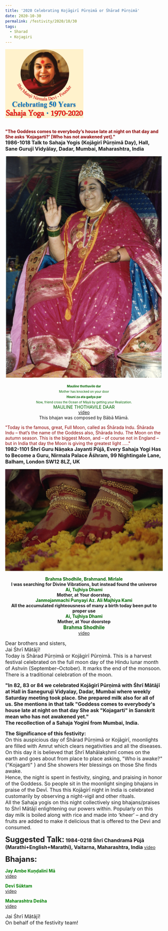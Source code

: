 ```yaml
---
title: '2020 Celebrating Kojāgirī Pūrṇimā or Śhārad Pūrṇimā'
date: 2020-10-30
permalink: /festivity/2020/10/30
tags:
  - Sharad
  - Kojagiri
---
```


<div style="text-align: left"><img src="/images/image00.png" width="250" /></div><br>

<p>
<font color="DarkRed"><b>"The Goddess comes to everybody’s house late at night on that day and She asks ‘Kojagarti?’ [Who has not awakened yet]."</b></font><br>
<font size="+0"><b>1986-1018 Talk to Sahaja Yogis (Kojāgirī Pūrṇimā Day), Hall, Sane Gurujī Vidyālay, Dadar, Mumbai, Maharashtra, India</b></font>
</p>


<div style="text-align: center"><img src="/images/image548.png" /></div>

<p style="text-align:center;">
<font size="0"><font color="DarkGreen"><b>Mauline thothavile dar</b></font></font><br>
<font size="0"><font color="DarkGreen">Mother has knocked on your door<br>
<b>Houni za ata gadya par</b></font></font><br>
<font size="0"><font color="DarkGreen">Now, friend cross the Ocean of Māyā by getting your Realization.</font></font><br>
<font color="DarkGreen">MAULINE THOTHAVILE DAAR</font><br>
<a href="https://www.youtube.com/watch?v=TEFYMvTc6V0&ab_channel=sykrassisf">video</a><br>
This bhajan was composed by Bābā Māmā.
</p>

<p>
<font color="DarkRed">"Today is the famous, great, Full Moon, called as Śhārada Indu. Śhārada Indu – that’s the name of the Goddess also, Śhārada Indu. The Moon on the autumn season. This is the biggest Moon, and – of course not in England – but in India that day the Moon is giving the greatest light ....."</font><br>
<font size="+0"><b>1982-1101 Śhrī Guru Nāṇaka Jayanti Pūjā, Every Sahaja Yogi Has to Become a Guru, Nirmala Palace Āśhram, 99 Nightingale Lane, Balham, London SW12 8LZ, UK</b></font>
</p>

<div style="text-align: center"><img src="/images/image549.png" /></div>

<p style="text-align:center;">
<font color="DarkGreen"><b>Brahma Shodhile, Brahmand. Mirlale</b></font><br>
<b>I was searching for Divine Vibrations, but instead found the universe</b><br>
<font color="DarkGreen"><b>Ai, Tujhiya Dhami</b></font><br>
<b>Mother, at Your doorstep,</b><br>
<font color="DarkGreen"><b>Janmojanmachi Punyayi Az. Ali Majhiya Kami</b></font><br>
<b>All the accumulated righteousness of many a birth today been put to proper use</b><br>
<font color="DarkGreen"><b>Ai, Tujhiya Dhami</b></font><br>
<b>Mother, at Your doorstep</b><br>
<font size="+0"><font color="DarkGreen"><b>Brahma Shodhile</b></font></font><br>
<a href="https://www.youtube.com/watch?v=OV64d6HbXHs&ab_channel=LotusSahajayoga">video</a>
</p>

<p>
<font size="+0">Dear brothers and sisters,<br>
Jai Śhrī Mātājī!<br>
Today is Śhārad Pūrṇimā or Kojāgirī Pūrṇimā.  This is a harvest festival celebrated on the full moon day of the Hindu lunar month of Ashvin (September–October). It marks the end of the monsoon. There is a traditional celebration of the moon.</font>
</p>

<p>
<font size="+0"><b>"In 82, 83 or 84 we celebrated Kojāgirī Pūrṇimā with Śhrī Mātājī at Hall in Saneguruji Vidyalay, Dadar, Mumbai where weekly Saturday meeting took place. She prepared milk also for all of us.
She mentions in that talk "Goddess comes to everybody's house late at night on that day She ask "Kojagarti" in Sanskrit mean who has not awakened yet."<br>
The recollection of a Sahaja Yoginī from Mumbai, India.</b></font>
</p>

<p>
<font size="+0"><b>The Significance of this festivity:</b><br>
On this auspicious day of Śhārad Pūrṇimā or Kojāgirī, moonlights are filled with Amrut which clears negativities and all the diseases.<br>
On this day it is believed that Śhrī Mahālakṣhmī comes on the earth and goes about from place to place asking, "Who is awake?"("Kojagarti" ) and She showers Her blessings on those She finds awake.<br>
Hence, the night is spent in festivity, singing, and praising in honor of the Goddess. So people sit in the moonlight singing bhajans in praise of the Devī. Thus this Kojāgirī night in India is celebrated customarily by observing a night-vigil and other rituals.<br>
All the Sahaja yogis on this night collectively sing bhajans/praises to Śhrī Mātājī enlightening our powers within.
Popularly on this day milk is boiled along with rice and made into  ‘kheer’ – and dry fruits are added to make it delicious that is offered to the Devi and consumed.</font>
</p>

<font size="+2"><b>Suggested Talk:</b></font> 
<font size="+0"><b>1984-0218 Śhrī Chandramā Pūjā (Marathi+English+Marathi), Vaitarna, Maharashtra, India</b></font>
<a href="https://seven-teams.github.io/Videos_Links.html"> video</a><br>

<font size="+2"><b>Bhajans:</b></font>
 
<p>
<font color="green"><b>Jay Ambe Kuṇḍalinī Mā</b></font><br>
<a href="">video</a> 
</p>

<p>
<font color="green"><b>Devī Sūktam</b></font><br>
<a href="https://www.youtube.com/watch?v=K7he8axOgfw&ab_channel=SahajayogaCulture">video</a> 
</p>

<p>
<font color="green"><b>Maharashtra Deśha</b></font><br>
<a href="https://www.youtube.com/watch?v=0gT3SnIwI4M&ab_channel=VIOLONISTUL">video</a> 
</p>

<p>
<font size="+0">Jai Śhrī Mātājī!<br>
On behalf of the festivity team!</font>
</p>